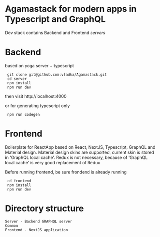 # Agamastack for modern apps in **Typescript** and **GraphQL**
Dev stack contains Backend and Frontend *servers*

# Backend
 based on yoga server + typescript
```
 git clone git@github.com:vladka/Agamastack.git
 cd server
 npm install
 npm run dev

```

then visit http://localhost:4000

or for generating typescript only
```
 npm run codegen
```

# Frontend
Boilerplate for ReactApp
based on React, NextJS, Typescript, GraphQL and Material design.
Material design skins are supported, current skin is stored in 'GraphQL local cache'.
Redux is not necessary, because of 'GraphQL local cache' is very good replacement of Redux

Before running frontend, be sure frondend is already running
```
 cd frontend
 npm install
 npm run dev
```


# Directory structure
```
Server - Backend GRAPHQL server
Common
Frontend - NextJS application

```
  

